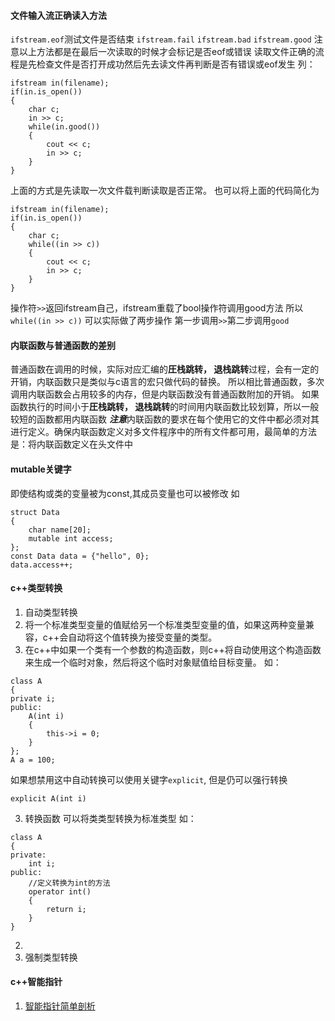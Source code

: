 #### 文件输入流正确读入方法
`ifstream.eof`测试文件是否结束
`ifstream.fail`
`ifstream.bad`
`ifstream.good`
注意以上方法都是在最后一次读取的时候才会标记是否eof或错误
读取文件正确的流程是先检查文件是否打开成功然后先去读文件再判断是否有错误或eof发生
列：
```
ifstream in(filename);
if(in.is_open())
{
    char c;
    in >> c;
    while(in.good())
    {
        cout << c;
        in >> c;
    }
}
```
上面的方式是先读取一次文件载判断读取是否正常。
也可以将上面的代码简化为
```
ifstream in(filename);
if(in.is_open())
{
    char c;
    while((in >> c))
    {
        cout << c;
        in >> c;
    }
}

```
操作符`>>`返回ifstream自己，ifstream重载了bool操作符调用good方法
所以`while((in >> c))` 可以实际做了两步操作
第一步调用`>>`第二步调用`good`



#### 内联函数与普通函数的差别
普通函数在调用的时候，实际对应汇编的**圧栈跳转， 退栈跳转**过程，会有一定的开销，内联函数只是类似与c语言的宏只做代码的替换。
所以相比普通函数，多次调用内联函数会占用较多的内存，但是内联函数没有普通函数附加的开销。
如果函数执行的时间小于**圧栈跳转， 退栈跳转**的时间用内联函数比较划算，所以一般较短的函数都用内联函数
***注意***内联函数的要求在每个使用它的文件中都必须对其进行定义。确保内联函数定义对多文件程序中的所有文件都可用，最简单的方法是：将内联函数定义在头文件中



#### mutable关键字
即使结构或类的变量被为const,其成员变量也可以被修改
如
```
struct Data
{
    char name[20];
    mutable int access;
};
const Data data = {"hello", 0};
data.access++;
```
#### c++类型转换
1. 自动类型转换
 1. 将一个标准类型变量的值赋给另一个标准类型变量的值，如果这两种变量兼容，c++会自动将这个值转换为接受变量的类型。
 2. 在c++中如果一个类有一个参数的构造函数，则c++将自动使用这个构造函数来生成一个临时对象，然后将这个临时对象赋值给目标变量。
 如：
 ```
 class A
 {
 private i;
 public:
     A(int i)
     {
         this->i = 0;
     }    
 };
 A a = 100;
 ```
 如果想禁用这中自动转换可以使用关键字`explicit`, 但是仍可以强行转换
 ```
 explicit A(int i)
 ```
 3. 转换函数
 可以将类类型转换为标准类型
 如：
 ```
 class A
 {
 private:
     int i;
 public:
     //定义转换为int的方法
     operator int()
     {
         return i;
     }
 }
 ```
2. 
2. 强制类型转换

#### c++智能指针
1. [智能指针简单剖析](https://github.com/lanxuezaipiao/ReadingNotes/blob/master/C%2B%2B%E8%AF%BB%E4%B9%A6%E7%AC%94%E8%AE%B0/C%2B%2B%E6%99%BA%E8%83%BD%E6%8C%87%E9%92%88%E7%AE%80%E5%8D%95%E5%89%96%E6%9E%90.md)
